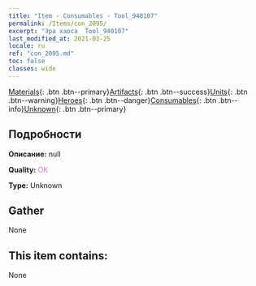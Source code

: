 ```yaml
---
title: "Item - Consumables - Tool_940107"
permalink: /Items/con_2095/
excerpt: "Эра хаоса  Tool_940107"
last_modified_at: 2021-03-25
locale: ru
ref: "con_2095.md"
toc: false
classes: wide
---
```

 [Materials](/ru/Items/){: .btn .btn--primary}[Artifacts](/ru/Items/Artifacts/){: .btn .btn--success}[Units](/ru/Items/Units/){: .btn .btn--warning}[Heroes](/ru/Items/Heroes/){: .btn .btn--danger}[Consumables](/ru/Items/Consumables/){: .btn .btn--info}[Unknown](/ru/Items/Unknown/){: .btn .btn--primary}

## Подробности
 **Описание:** null

 **Quality:** <span style="color: #DA70D6">OK</span>

 **Type:** Unknown

## Gather

  None

## This item contains:

  None

